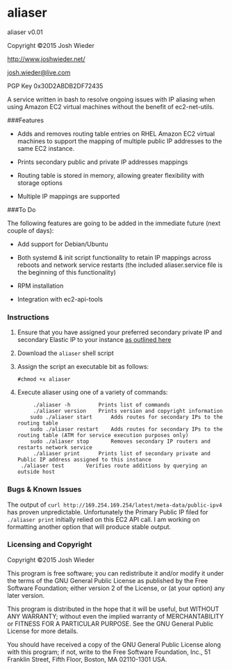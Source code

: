 # aliaser
aliaser v0.01

Copyright ©2015 Josh Wieder

http://www.joshwieder.net/

josh.wieder@live.com

PGP Key 0x30D2ABDB2DF72435

A service written in bash to resolve ongoing issues with IP aliasing when using Amazon EC2 virtual machines without the benefit of ec2-net-utils.

###Features

- Adds and removes routing table entries on RHEL Amazon EC2 virtual machines to support the mapping of multiple public IP addresses to the same EC2 instance.

- Prints secondary public and private IP addresses mappings

- Routing table is stored in memory, allowing greater flexibility with storage options

- Multiple IP mappings are supported

###To Do

The following features are going to be added in the immediate future (next couple of days):

- Add support for Debian/Ubuntu 

- Both systemd & init script functionality to retain IP mappings across reboots and network service restarts (the included aliaser.service file is the beginning of this functionality)

- RPM installation

- Integration with ec2-api-tools

### Instructions

1. Ensure that you have assigned your preferred secondary private IP and secondary Elastic IP to your instance [as outlined here](http://www.joshwieder.net/2015/08/assigning-multiple-ip-addresses-to.html)

2. Download the `aliaser` shell script

3. Assign the script an executable bit as follows:

       #chmod +x aliaser 

4. Execute aliaser using one of a variety of commands:

        	./aliaser -h         Prints list of commands
        	./aliaser version    Prints version and copyright information
           sudo ./aliaser start      Adds routes for secondary IPs to the routing table
           sudo ./aliaser restart    Adds routes for secondary IPs to the routing table (ATM for service execution purposes only)
           sudo ./aliaser stop       Removes secondary IP routers and restarts network service
        	./aliaser print      Prints list of secondary private and Public IP address assigned to this instance
		./aliaser test	     Verifies route additions by querying an outside host

### Bugs & Known Issues

The output of `curl http://169.254.169.254/latest/meta-data/public-ipv4` has proven unpredictable. Unfortunately the Primary Public IP filed for
`./aliaser print` initially relied on this EC2 API call. I am working on formatting another option that will produce stable output.

### Licensing and Copyright

Copyright ©2015 Josh Wieder

This program is free software; you can redistribute it and/or modify
it under the terms of the GNU General Public License as published by
the Free Software Foundation; either version 2 of the License, or
(at your option) any later version.

This program is distributed in the hope that it will be useful,
but WITHOUT ANY WARRANTY; without even the implied warranty of
MERCHANTABILITY or FITNESS FOR A PARTICULAR PURPOSE.  See the
GNU General Public License for more details.

You should have received a copy of the GNU General Public License along
with this program; if not, write to the Free Software Foundation, Inc.,
51 Franklin Street, Fifth Floor, Boston, MA 02110-1301 USA.
